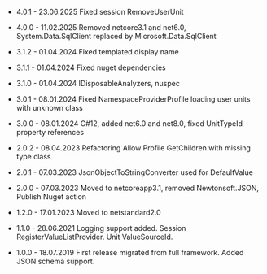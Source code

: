 
* 4.0.1 - 23.06.2025 Fixed session RemoveUserUnit 
* 4.0.0 - 11.02.2025 Removed netcore3.1 and net6.0, System.Data.SqlClient replaced by Microsoft.Data.SqlClient

* 3.1.2 - 01.04.2024 Fixed templated display name
* 3.1.1 - 01.04.2024 Fixed nuget dependencies
* 3.1.0 - 01.04.2024 IDisposableAnalyzers, nuspec

* 3.0.1	- 08.01.2024 Fixed NamespaceProviderProfile loading user units with unknown class
* 3.0.0	- 08.01.2024 C#12, added net6.0 and net8.0, fixed UnitTypeId property references

* 2.0.2	- 08.04.2023 Refactoring Allow Profile GetChildren with missing type class
* 2.0.1	- 07.03.2023 JsonObjectToStringConverter used for DefaultValue
* 2.0.0	- 07.03.2023 Moved to netcoreapp3.1, removed Newtonsoft.JSON, Publish Nuget action

* 1.2.0	- 17.01.2023 Moved to netstandard2.0
* 1.1.0	- 28.06.2021 Logging support added. Session RegisterValueListProvider. Unit ValueSourceId.
* 1.0.0	- 18.07.2019 First release migrated from full framework. Added JSON schema support.
